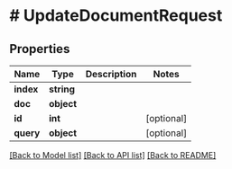 # # UpdateDocumentRequest

## Properties

Name | Type | Description | Notes
------------ | ------------- | ------------- | -------------
**index** | **string** |  | 
**doc** | **object** |  | 
**id** | **int** |  | [optional] 
**query** | **object** |  | [optional] 

[[Back to Model list]](../../README.md#documentation-for-models) [[Back to API list]](../../README.md#documentation-for-api-endpoints) [[Back to README]](../../README.md)


